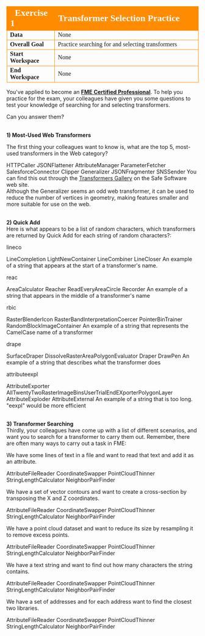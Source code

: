 <!--Exercise Section-->


<table style="border-spacing: 0px;border-collapse: collapse;font-family:serif">
<tr>
<td width=25% style="vertical-align:middle;background-color:darkorange;border: 2px solid darkorange">
<i class="fa fa-cogs fa-lg fa-pull-left fa-fw" style="color:white;padding-right: 12px;vertical-align:text-top"></i>
<span style="color:white;font-size:x-large;font-weight: bold">Exercise 1</span>
</td>
<td style="border: 2px solid darkorange;background-color:darkorange;color:white">
<span style="color:white;font-size:x-large;font-weight: bold">Transformer Selection Practice</span>
</td>
</tr>

<tr>
<td style="border: 1px solid darkorange; font-weight: bold">Data</td>
<td style="border: 1px solid darkorange">None</td>
</tr>

<tr>
<td style="border: 1px solid darkorange; font-weight: bold">Overall Goal</td>
<td style="border: 1px solid darkorange">Practice searching for and selecting transformers</td>
</tr>

<tr>
<td style="border: 1px solid darkorange; font-weight: bold">Start Workspace</td>
<td style="border: 1px solid darkorange">None</td>
</tr>

<tr>
<td style="border: 1px solid darkorange; font-weight: bold">End Workspace</td>
<td style="border: 1px solid darkorange">None</td>
</tr>

</table>

You've applied to become an **[FME Certified Professional](https://www.safe.com/partners/certification/)**. To help you practice for the exam, your colleagues have given you some questions to test your knowledge of searching for and selecting transformers.

Can you answer them?


<br>**1) Most-Used Web Transformers**
<quiz name="">
  <question multiple>
    <p>
      The first thing your colleagues want to know is, what are the top 5, most-used transformers in the Web category?
    </p>
    <answer correct>HTTPCaller</answer>
    <answer correct>JSONFlattener</answer>
    <answer>AttributeManager</answer>
    <answer correct>ParameterFetcher</answer>
    <answer>SalesforceConnector</answer>
    <answer>Clipper</answer>
    <answer correct>Generalizer</answer>
    <answer correct>JSONFragmenter</answer>
    <answer>SNSSender</answer>
    <explanation> You can find this out through the <a href="https://www.safe.com/transformers/#/">Transformers Gallery</a> on the Safe Software web site.
    <br>Although the Generalizer seems an odd web transformer, it can be used to reduce the number of vertices in geometry, making features smaller and more suitable for use on the web.
    </explanation>
  </question>
</quiz>


<br>**2) Quick Add**
<br>Here is what appears to be a list of random characters, which transformers are returned by Quick Add for each string of random characters?:
<quiz name="">
  <question>
    <p>
      lineco
    </p>
    <answer>LineCompletion</answer>
    <answer>LightNewContainer</answer>
    <answer correct>LineCombiner</answer>
    <answer>LineCloser</answer>
    <explanation> An example of a string that appears at the start of a transformer's name.
    </explanation>
  </question>

  <question>
    <p>reac</p>
    <answer correct>AreaCalculator</answer>
    <answer>Reacher</answer>
    <answer>ReadEveryAreaCircle</answer>
    <answer>Recorder</answer>
    <explanation>An example of a string that appears in the middle of a transformer's name</explanation>
  </question>

  <question>
    <p>rbic</p>
    <answer>RasterBlenderIcon</answer>
    <answer correct>RasterBandInterpretationCoercer</answer>
    <answer>PointerBinTrainer</answer>
    <answer>RandomBlockImageContainer</answer>
    <explanation>An example of a string that represents the CamelCase name of a transformer</explanation>
  </question>

  <question>
    <p>drape</p>
    <answer correct>SurfaceDraper</answer>
    <answer>DissolveRasterAreaPolygonEvaluator</answer>
    <answer>Draper</answer>
    <answer>DrawPen</answer>
    <explanation>An example of a string that describes what the transformer does</explanation>
  </question>

  <question>
    <p>attributeexpl</p>
    <answer>AttributeExporter</answer>
    <answer>AllTwentyTwoRasterImageBinsUserTrialEndEXporterPolygonLayer<answer>
    <answer correct>AttributeExploder</answer>
    <answer>AttributeExternal</answer>
    <explanation>An example of a string that is too long. "eexpl" would be more efficient</explanation>
  </question>

</quiz>

<br>**3) Transformer Searching**
<br>Thirdly, your colleagues have come up with a list of different scenarios, and want you to search for a transformer to carry them out. Remember, there are often many ways to carry out a task in FME:

<quiz name="">
  <question>
    <p>We have some lines of text in a file and want to read that text and add it as an attribute.<p>
      <answer correct>AttributeFileReader</answer>
      <answer>CoordinateSwapper</answer>
      <answer>PointCloudThinner</answer>
      <answer>StringLengthCalculator</answer>
      <answer>NeighborPairFinder</answer>
  </question>

  <question>  
    <p>We have a set of vector contours and want to create a cross-section by transposing the X and Z coordinates.<p>
      <answer>AttributeFileReader</answer>
      <answer correct>CoordinateSwapper</answer>
      <answer>PointCloudThinner</answer>
      <answer>StringLengthCalculator</answer>
      <answer>NeighborPairFinder</answer>
  </question>

  <question>
    <p>We have a point cloud dataset and want to reduce its size by resampling it to remove excess points.<p>
      <answer correct>AttributeFileReader</answer>
      <answer>CoordinateSwapper</answer>
      <answer correct>PointCloudThinner</answer>
      <answer>StringLengthCalculator</answer>
      <answer>NeighborPairFinder</answer>
  </question>

  <question>
    <p> We have a text string and want to find out how many characters the string contains.<p>
      <answer correct>AttributeFileReader</answer>
      <answer>CoordinateSwapper</answer>
      <answer>PointCloudThinner</answer>
      <answer correct>StringLengthCalculator</answer>
      <answer>NeighborPairFinder</answer>
  </question>

  <question>
    <p>We have a set of addresses and for each address want to find the closest two libraries.<p>
      <answer correct>AttributeFileReader</answer>
      <answer>CoordinateSwapper</answer>
      <answer>PointCloudThinner</answer>
      <answer>StringLengthCalculator</answer>
      <answer correct>NeighborPairFinder</answer>
  </question>
</quiz>
